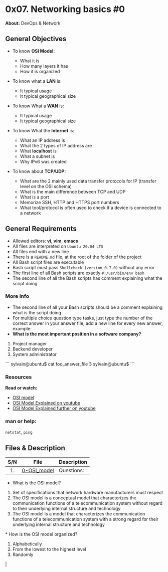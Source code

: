 # 0x07. Networking basics #0
**About:** DevOps & Network

## General Objectives
* To know **OSI Model:**
	* What it is
	* How many layers it has
	* How it is organized

* To know what a **LAN** is:
	* It typical usage
	* It typical geographical size

* To know What a **WAN** is:
	* It typical usage
	* It typical geographical size

* To know What the **Internet** is:
	* What an IP address is
	* What the 2 types of IP address are
	* What **localhost** is
	* What a subnet is
	* Why IPv6 was created

* To know about **TCP/UDP:**
	* What are the 2 mainly used data transfer protocols for IP (transfer level on the OSI schema)
	* What is the main difference between TCP and UDP
	* What is a port
	* Memorize SSH, HTTP and HTTPS port numbers
	* What tool/protocol is often used to check if a device is connected to a network

## General Requirements
* Allowed editors: **vi**, **vim**, **emacs**
* All files are interpreted on ``Ubuntu 20.04 LTS``
* All files end with a new line
* There is a ``README.md`` file, at the root of the folder of the project
* All Bash script files are executable
* Bash script must pass ``Shellcheck (version 0.7.0)`` without any error
* The first line of all Bash scripts are exactly ``#!/usr/bin/env bash``
* The second line of all the Bash scripts has comment explaining what the script doing
### More info
* The second line of all your Bash scripts should be a comment explaining what is the script doing
* For multiple choice question type tasks, just type the number of the correct answer in your answer file, add a new line for every new answer, example:
* **What is the most important position in a software company?**
<ol><li>Project manager</li><li>Backend developer</li><li>System administrator</li></ol>
```
sylvain@ubuntu$ cat foo_answer_file
3
sylvain@ubuntu$
```

### Resources
**Read or watch:**
* [OSI model](https://en.wikipedia.org/wiki/OSI_model)
* [OSI Model Explained on youtube](https://www.youtube.com/watch?v=LANW3m7UgWs)
* [OSI Model Explained further on youtube](https://www.youtube.com/watch?v=vv4y_uOneC0)

### man or help:
``netstat``, ``ping``

## Files & Description
|  S/N	|	File	|	Description	|
|:-----:|---------------|-----------------------|
|  1.	|[0-OSI_model](https://github.com/Dikachis/alx-system_engineering-devops/blob/main/0x07-networking_basics/0-OSI_model) | Questions: 
* What is the OSI model?
<ol><li>Set of specifications that network hardware manufacturers must respect</li><li>The OSI model is a conceptual model that characterizes the communication functions of a telecommunication system without regard to their underlying internal structure and technology</li><li>The OSI model is a model that characterizes the communication functions of a telecommunication system with a strong regard for their underlying internal structure and technology</li></ol>
* How is the OSI model organized?
<ol><li>Alphabetically</li><li>From the lowest to the highest level</li><li>Randomly</li></ol> |
